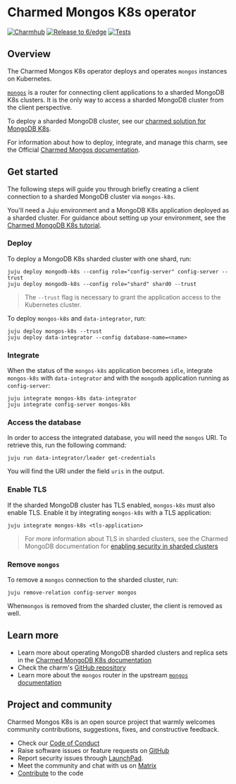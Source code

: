 # Charmed Mongos K8s operator

[![Charmhub](https://charmhub.io/mongos-k8s/badge.svg)](https://charmhub.io/mongos-k8s)
[![Release to 6/edge](https://github.com/canonical/mongos-k8s-operator/actions/workflows/release.yaml/badge.svg)](https://github.com/canonical/mongos-k8s-operator/actions/workflows/release.yaml)
[![Tests](https://github.com/canonical/mongos-k8s-operator/actions/workflows/ci.yaml/badge.svg)](https://github.com/canonical/mongos-k8s-operator/actions/workflows/ci.yaml)

## Overview

The Charmed Mongos K8s operator deploys and operates `mongos` instances on Kubernetes.

[`mongos`](https://www.mongodb.com/docs/v6.0/reference/program/mongos/) is a router for connecting client applications to a sharded MongoDB K8s clusters. It is the only way to access a sharded MongoDB cluster from the client perspective.

To deploy a sharded MongoDB cluster, see our [charmed solution for MongoDB K8s](https://charmhub.io/mongodb-k8s).

For information about how to deploy, integrate, and manage this charm, see the Official [Charmed Mongos documentation](https://charmhub.io/mongos-k8s).

## Get started
The following steps will guide you through briefly creating a client connection to a sharded MongoDB cluster via `mongos-k8s`. 

You'll need a Juju environment and a MongoDB K8s application deployed as a sharded cluster. For guidance about setting up your environment, see the [Charmed MongoDB K8s tutorial](https://charmhub.io/mongodb-k8s/docs/t-set-up).

### Deploy
To deploy a MongoDB K8s sharded cluster with one shard, run:
```
juju deploy mongodb-k8s --config role="config-server" config-server --trust
juju deploy mongodb-k8s --config role="shard" shard0 --trust
```
> The `--trust` flag is necessary to grant the application access to the Kubernetes cluster.

To deploy `mongos-k8s` and `data-integrator`, run:

```none
juju deploy mongos-k8s --trust
juju deploy data-integrator --config database-name=<name>
```

### Integrate 
When the status of the `mongos-k8s` application becomes `idle`, integrate `mongos-k8s` with `data-integrator` and with the `mongodb` application running as `config-server`:
```none
juju integrate mongos-k8s data-integrator
juju integrate config-server mongos-k8s
```

### Access the database
In order to access the integrated database, you will need the `mongos` URI. To retrieve this, run the following command:
```none
juju run data-integrator/leader get-credentials
```

You will find the URI under the field `uris` in the output.
<!--TODO: Uncomment when sharding tutorial is up.
> For more information about accessing the database, see the Charmed MongoDB documentation for [accessing a client database](https://charmhub.io/mongodb/docs/t-integrate-sharding#heading--access-integrated-database).-->

### Enable TLS
If the sharded MongoDB cluster has TLS enabled, `mongos-k8s` must also enable TLS. Enable it by integrating `mongos-k8s` with a TLS application:
```none
juju integrate mongos-k8s <tls-application>
```
> For more information about TLS in sharded clusters, see the Charmed MongoDB documentation for [enabling security in sharded clusters](https://charmhub.io/mongodb/docs/t-enable-tls-sharding)

### Remove `mongos`
To remove a `mongos` connection to the sharded cluster, run:
```none
juju remove-relation config-server mongos
```
When`mongos` is removed from the sharded cluster, the client is removed as well.

## Learn more
* Learn more about operating MongoDB sharded clusters and replica sets in the [Charmed MongoDB K8s documentation](https://charmhub.io/mongodb-k8s)
* Check the charm's [GitHub repository](https://github.com/canonical/mongos-k8s-operator)
* Learn more about the `mongos` router in the upstream [`mongos` documentation](https://www.mongodb.com/docs/v6.0/reference/program/mongos/)

## Project and community
Charmed Mongos K8s is an open source project that warmly welcomes community contributions, suggestions, fixes, and constructive feedback.

* Check our [Code of Conduct](https://ubuntu.com/community/ethos/code-of-conduct)
* Raise software issues or feature requests on [GitHub](https://github.com/canonical/mongos-k8s-operator/issues)
* Report security issues through [LaunchPad](https://wiki.ubuntu.com/DebuggingSecurity#How%20to%20File). 
* Meet the community and chat with us on [Matrix](https://matrix.to/#/#charmhub-data-platform:ubuntu.com)
* [Contribute](https://github.com/canonical/mongodb-k8s-operator/blob/main/CONTRIBUTING.md) to the code
